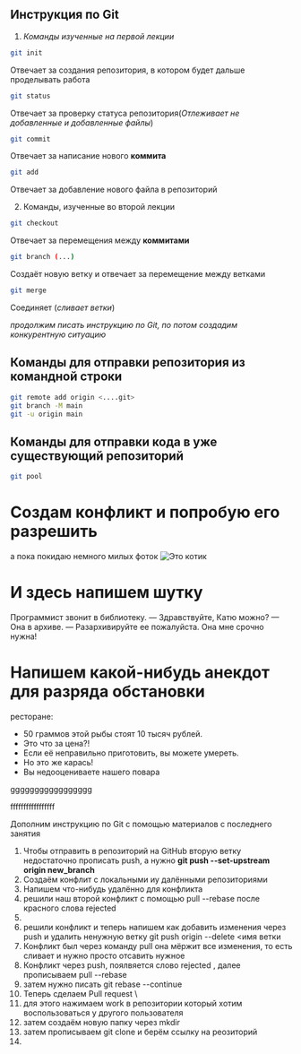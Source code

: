 ## Инструкция по Git

1. *Команды изученные на первой лекции*
````sh
git init
````
Отвечает за создания репозитория, в котором будет дальше проделывать работа

````sh
git status
````
Отвечает за проверку статуса репозитория(*Отлеживает не добавленные и добавленные файлы*)
````sh
git commit
````
Отвечает за написание нового **коммита**

````sh
git add
````
Отвечает за добавление нового файла в репозиторий 

2. Команды, изученные во второй лекции 

````sh
git checkout
````
Отвечает за перемещения между **коммитами**

````sh
git branch (...)
````
Создаёт новую ветку и отвечает за перемещение между ветками 

````sh
git merge
````
Соединяет (*сливает ветки*)

*продолжим писать инструкцию по Git, по потом создадим конкурентную ситуацию*

## Команды для отправки репозитория из командной строки 
````sh
git remote add origin <....git>
git branch -M main
git -u origin main
````
## Команды для отправки кода в уже существующий репозиторий 
````sh
git pool
````
# Создам конфликт и попробую его разрешить 
а пока покидаю немного милых фоток
![Это котик](cat.jpg)

# И здесь напишем шутку 
Программист звонит в библиотеку.
— Здравствуйте, Катю можно?
— Она в архиве.
— Разархивируйте ее пожалуйста. Она мне срочно нужна!
# Напишем какой-нибудь анекдот для разряда обстановки 
 ресторане:
- 50 граммов этой рыбы стоят 10 тысяч рублей.
- Это что за цена?!
- Если её неправильно приготовить, вы можете умереть.
- Но это же карась!
- Вы недооцениваете нашего повара



ggggggggggggggggg



fffffffffffffffff

Дополним инструкцию по Git c помощью материалов с последнего занятия 

1. Чтобы отправить в репозиторий на GitHub вторую ветку недостаточно прописать push, а нужно **git push --set-upstream origin new_branch**
2. Создаём конфлит с локальными иу далёнными репозиториями
3. Напишем что-нибудь удалённо для конфликта 
4. решили наш второй конфликт с помощью  pull --rebase после красного слова rejected 
5.
3. решили конфликт и теперь напишем как добавить изменения через push и удалить ненужную ветку git push origin --delete <имя ветки
4. Конфликт был через команду pull она мёржит все изменения, то есть сливает и нужно просто отсавить нужное
5. Конфликт через push, поялвяется слово rejected , далее прописываем pull --rebase
6. затем нужно писать git rebase --continue
7. Теперь сделаем Pull request \
8. для этого нажимаем work в репозитории который хотим воспользоваться у другого пользователя 
9. затем создаём новую папку через mkdir 
10. затем прописываем git clone и берём ссылку на реозиторий 
11. 